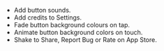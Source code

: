 - Add button sounds.
- Add credits to Settings.
- Fade button background colours on tap.
- Animate button background colors on touch.
- Shake to Share, Report Bug or Rate on App Store.
